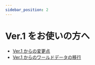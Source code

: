 ```yaml
---
sidebar_position: 2
---
```


# Ver.1 をお使いの方へ

- [Ver.1 からの変更点](for_ver1_users/changes_from_ver1)
- [Ver.1 からのワールドデータの移行](for_ver1_users/migration_from_ver1)
